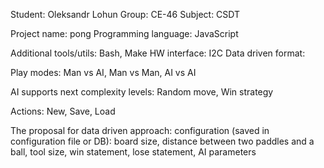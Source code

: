 Student: Oleksandr Lohun Group: CE-46 Subject: CSDT

Project name: pong Programming language: JavaScript

Additional tools/utils: Bash, Make HW interface: I2C Data driven format: 

Play modes: Man vs AI, Man vs Man, AI vs AI

AI supports next complexity levels: Random move, Win strategy

Actions: New, Save, Load

The proposal for data driven approach: configuration (saved in configuration file or DB): board size, distance between two paddles and a ball, tool size, win statement, lose statement, AI parameters
